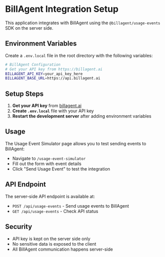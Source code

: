 # BillAgent Integration Setup

This application integrates with BillAgent using the `@billagent/usage-events` SDK on the server side.

## Environment Variables

Create a `.env.local` file in the root directory with the following variables:

```bash
# BillAgent Configuration
# Get your API key from https://billagent.ai
BILLAGENT_API_KEY=your_api_key_here
BILLAGENT_BASE_URL=https://api.billagent.ai
```

## Setup Steps

1. **Get your API key** from [billagent.ai](https://billagent.ai)
2. **Create `.env.local`** file with your API key
3. **Restart the development server** after adding environment variables

## Usage

The Usage Event Simulator page allows you to test sending events to BillAgent:

- Navigate to `/usage-event-simulator`
- Fill out the form with event details
- Click "Send Usage Event" to test the integration

## API Endpoint

The server-side API endpoint is available at:
- `POST /api/usage-events` - Send usage events to BillAgent
- `GET /api/usage-events` - Check API status

## Security

- API key is kept on the server side only
- No sensitive data is exposed to the client
- All BillAgent communication happens server-side
